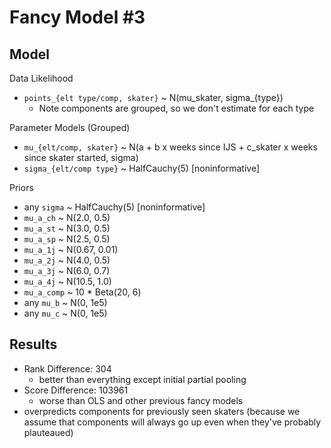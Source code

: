 Fancy Model #3
==============

## Model

Data Likelihood
* `points_{elt type/comp, skater}` ~ N(mu_skater, sigma_{type})
    * Note components are grouped, so we don't estimate for each type

Parameter Models (Grouped)
* `mu_{elt/comp, skater}` ~ 
     N(a + b x weeks since IJS + c_skater x weeks since skater started, sigma)
* `sigma_{elt/comp type}` ~ HalfCauchy(5)   [noninformative]

Priors
* any `sigma` ~ HalfCauchy(5)   [noninformative]
* `mu_a_ch` ~ N(2.0, 0.5)
* `mu_a_st` ~ N(3.0, 0.5)
* `mu_a_sp` ~ N(2.5, 0.5)
* `mu_a_1j` ~ N(0.67, 0.01)
* `mu_a_2j` ~ N(4.0, 0.5)
* `mu_a_3j` ~ N(6.0, 0.7)
* `mu_a_4j` ~ N(10.5, 1.0)
* `mu_a_comp` ~ 10 * Beta(20, 6)
* any `mu_b` ~ N(0, 1e5)
* any `mu_c` ~ N(0, 1e5)

## Results

* Rank Difference: 304
    * better than everything except initial partial pooling
* Score Difference: 103961
    * worse than OLS and other previous fancy models
* overpredicts components for previously seen skaters (because we assume that
  components will always go up even when they've probably plauteaued)